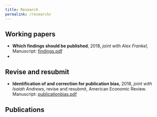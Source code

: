 ```yaml
---
title: Research
permalink: /research/
---
```


## Working papers

* **Which findings should be published**, 
  2018, *joint with Alex Frankel*,   
  Manuscript: [findings.pdf](/files/papers/findings.pdf)
* 



## Revise and resubmit

* **Identification of and correction for publication bias**,
  2018, *joint with Isaiah Andrews*,
  revise and resubmit, American Economic Review.  
  Manuscript: [publicationbias.pdf](/files/papers/PublicationBias.pdf)

## Publications
